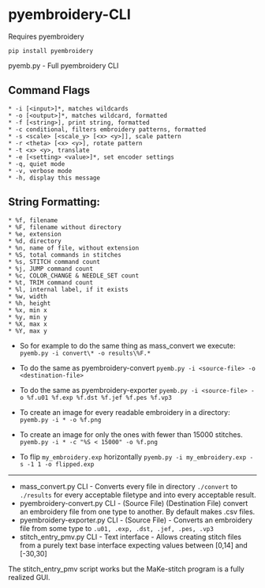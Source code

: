 # pyembroidery-CLI


Requires pyembroidery

`pip install pyembroidery`

pyemb.py - Full pyembroidery CLI

Command Flags
---
    * -i [<input>]*, matches wildcards
    * -o [<output>]*, matches wildcard, formatted
    * -f [<string>], print string, formatted
    * -c conditional, filters embroidery patterns, formatted
    * -s <scale> [<scale_y> [<x> <y>]], scale pattern
    * -r <theta> [<x> <y>], rotate pattern
    * -t <x> <y>, translate
    * -e [<setting> <value>]*, set encoder settings
    * -q, quiet mode
    * -v, verbose mode
    * -h, display this message

String Formatting:
---
    * %f, filename
    * %F, filename without directory
    * %e, extension
    * %d, directory
    * %n, name of file, without extension
    * %S, total commands in stitches
    * %s, STITCH command count
    * %j, JUMP command count
    * %c, COLOR_CHANGE & NEEDLE_SET count
    * %t, TRIM command count
    * %l, internal label, if it exists
    * %w, width
    * %h, height
    * %x, min x
    * %y, min y
    * %X, max x
    * %Y, max y

* So for example to do the same thing as mass_convert we execute:
`pyemb.py -i convert\* -o results\%F.*`

* To do the same as pyembroidery-convert
`pyemb.py -i <source-file> -o <destination-file>`

* To do the same as pyembroidery-exporter
`pyemb.py -i <source-file> -o %f.u01 %f.exp %f.dst %f.jef %f.pes %f.vp3`

* To create an image for every readable embroidery in a directory:
`pyemb.py -i * -o %f.png`

* To create an image for only the ones with fewer than 15000 stitches.
`pyemb.py -i * -c "%S < 15000" -o %f.png`

* To flip `my_embroidery.exp` horizontally
`pyemb.py -i my_embroidery.exp -s -1 1 -o flipped.exp`

---
* mass_convert.py	CLI - Converts every file in directory `./convert` to `./results` for every acceptable filetype and into every acceptable result.
* pyembroidery-convert.py	CLI - (Source File) (Destination File) convert an embroidery file from one type to another. By default makes .csv files.
* pyembroidery-exporter.py  CLI - (Source File) - Converts an embroidery file from some type to `.u01, .exp, .dst, .jef, .pes, .vp3`
* stitch_entry_pmv.py CLI - Text interface - Allows creating stitch files from a purely text base interface expecting values between [0,14] and [-30,30]

The stitch_entry_pmv script works but the MaKe-stitch program is a fully realized GUI.
